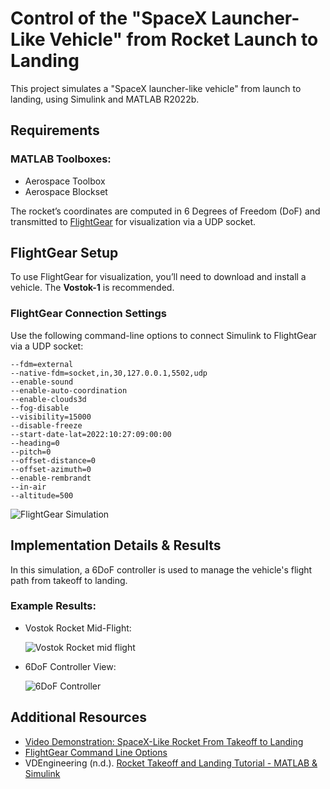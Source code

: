 # Control of the "SpaceX Launcher-Like Vehicle" from Rocket Launch to Landing

This project simulates a "SpaceX launcher-like vehicle" from launch to landing, using Simulink and MATLAB R2022b.

## Requirements
### MATLAB Toolboxes:
  - Aerospace Toolbox
  - Aerospace Blockset

The rocket’s coordinates are computed in 6 Degrees of Freedom (DoF) and transmitted to [FlightGear](https://www.flightgear.org/) for visualization via a UDP socket.

## FlightGear Setup

To use FlightGear for visualization, you’ll need to download and install a vehicle. The **Vostok-1** is recommended. 

### FlightGear Connection Settings

Use the following command-line options to connect Simulink to FlightGear via a UDP socket:

```
--fdm=external
--native-fdm=socket,in,30,127.0.0.1,5502,udp
--enable-sound
--enable-auto-coordination
--enable-clouds3d
--fog-disable
--visibility=15000
--disable-freeze
--start-date-lat=2022:10:27:09:00:00
--heading=0
--pitch=0
--offset-distance=0
--offset-azimuth=0
--enable-rembrandt
--in-air
--altitude=500
```

![FlightGear Simulation](https://github.com/AlexMaks02/Rocket_Launch_to_Landing/blob/main/figs/FlightGear.png)

## Implementation Details & Results

In this simulation, a 6DoF controller is used to manage the vehicle's flight path from takeoff to landing. 

### Example Results:

- Vostok Rocket Mid-Flight:
  
  ![Vostok Rocket mid flight](https://github.com/AlexMaks02/Rocket_Launch_to_Landing/blob/main/figs/Vostok_2.png)

- 6DoF Controller View:
  
  ![6DoF Controller](https://github.com/AlexMaks02/Rocket_Launch_to_Landing/blob/main/figs/2FlightGear.PNG)

## Additional Resources

- [Video Demonstration: SpaceX-Like Rocket From Takeoff to Landing](https://www.youtube.com/watch?v=jXIwPWmPuBg&t=171s&ab_channel=Maks)
- [FlightGear Command Line Options](https://wiki.flightgear.org/Command_line_options)
- VDEngineering (n.d.). [Rocket Takeoff and Landing Tutorial - MATLAB & Simulink](https://www.youtube.com/watch?v=jI0eWIgXsT4&ab_channel=VDEngineering)
